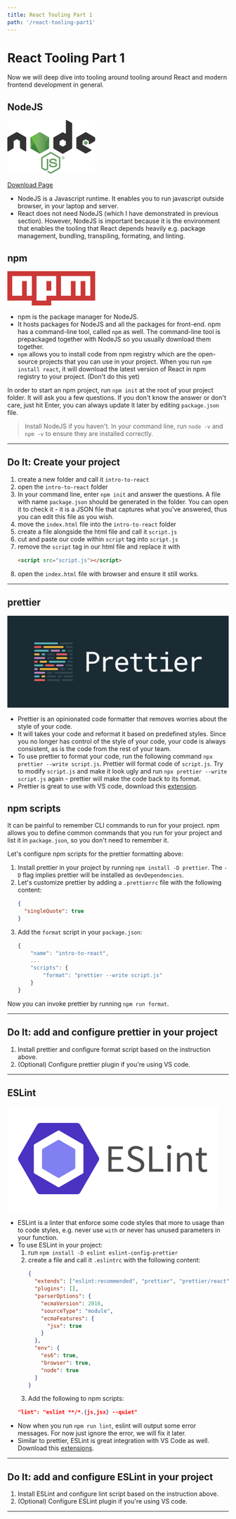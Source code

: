 ```yaml
---
title: React Tooling Part 1
path: '/react-tooling-part1'
---
```


# React Tooling Part 1

Now we will deep dive into tooling around tooling around React and modern frontend development in general.

## NodeJS

![Node JS logo](node-js.png)

[Download Page](https://nodejs.org/en/download/)

- NodeJS is a Javascript runtime. It enables you to run javascript outside browser, in your laptop and server.
- React does not need NodeJS (which I have demonstrated in previous section). However, NodeJS is important because it is the environment that enables the tooling that React depends heavily e.g. package management, bundling, transpiling, formating, and linting.

## npm

![npm logo](npm.png)

- npm is the package manager for NodeJS.
- It hosts packages for NodeJS and all the packages for front-end. npm has a command-line tool, called `npm` as well. The command-line tool is prepackaged together with NodeJS so you usually download them together.
- `npm` allows you to install code from npm registry which are the open-source projects that you can use in your project. When you run `npm install react`, it will download the latest version of React in npm registry to your project. (Don't do this yet)

In order to start an npm project, run `npm init` at the root of your project folder. It will ask you a few questions. If you don't know the answer or don't care, just hit Enter, you can always update it later by editing `package.json` file.

> Install NodeJS if you haven't. In your command line, run `node -v` and `npm -v` to ensure they are installed correctly.

<hr >

## Do It: Create your project

1. create a new folder and call it `intro-to-react`
1. open the `intro-to-react` folder
1. In your command line, enter `npm init` and answer the questions. A file with name `package.json` should be generated in the folder. You can open it to check it - it is a JSON file that captures what you've answered, thus you can edit this file as you wish.
1. move the `index.html` file into the `intro-to-react` folder
1. create a file alongside the html file and call it `script.js`
1. cut and paste our code within `script` tag into `script.js`
1. remove the `script` tag in our html file and replace it with
   ```html
   <script src="script.js"></script>
   ```
1. open the `index.html` file with browser and ensure it still works.

<hr >

## prettier

![prettier banner](prettier-banner-dark.png)

- Prettier is an opinionated code formatter that removes worries about the style of your code.
- It will takes your code and reformat it based on predefined styles. Since you no longer has control of the style of your code, your code is always consistent, as is the code from the rest of your team.
- To use prettier to format your code, run the following command `npx prettier --write script.js`. Prettier will format code of `script.js`. Try to modify `script.js` and make it look ugly and run `npx prettier --write script.js` again - prettier will make the code back to its format.
- Prettier is great to use with VS code, download this [extension](https://marketplace.visualstudio.com/items?itemName=esbenp.prettier-vscode).

## npm scripts

It can be painful to remember CLI commands to run for your project. npm allows you to define common commands that you run for your project and list it in `package.json`, so you don't need to remember it.

Let's configure npm scripts for the prettier formatting above:

1. Install prettier in your project by running `npm install -D prettier`. The `-D` flag implies prettier will be installed as `devDependencies`.
1. Let's customize prettier by adding a `.prettierrc` file with the following content:
   ```json
   {
     "singleQuote": true
   }
   ```
1. Add the `format` script in your `package.json`:
   ```js
   {
       "name": "intro-to-react",
       ...
       "scripts": {
           "format": "prettier --write script.js"
       }
   }
   ```

Now you can invoke prettier by running `npm run format`.

<hr >

## Do It: add and configure prettier in your project

1. Install prettier and configure format script based on the instruction above.
1. (Optional) Configure prettier plugin if you're using VS code.

<hr >

## ESLint

![ESLint logo](eslint-logo.png)

- ESLint is a linter that enforce some code styles that more to usage than to code styles, e.g. never use `with` or never has unused parameters in your function.
- To use ESLint in your project:
  1. run `npm install -D eslint eslint-config-prettier`
  1. create a file and call it `.eslintrc` with the following content:
     ```json
     {
       "extends": ["eslint:recommended", "prettier", "prettier/react"],
       "plugins": [],
       "parserOptions": {
         "ecmaVersion": 2016,
         "sourceType": "module",
         "ecmaFeatures": {
           "jsx": true
         }
       },
       "env": {
         "es6": true,
         "browser": true,
         "node": true
       }
     }
     ```
  1. Add the following to npm scripts:
  ```json
  "lint": "eslint **/*.{js,jsx} --quiet"
  ```
- Now when you run `npm run lint`, eslint will output some error messages. For now just ignore the error, we will fix it later.
- Similar to prettier, ESLint is great integration with VS Code as well. Download this [extensions](https://marketplace.visualstudio.com/items?itemName=dbaeumer.vscode-eslint).

<hr >

## Do It: add and configure ESLint in your project

1. Install ESLint and configure lint script based on the instruction above.
1. (Optional) Configure ESLint plugin if you're using VS code.

<hr >
